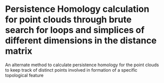 # Persistence Homology calculation for point clouds through brute search for loops and simplices of different dimensions in the distance matrix

An alternate method to calculate persistence homology for the point clouds to keep track of distinct points involved in formation of a specific topological feature
